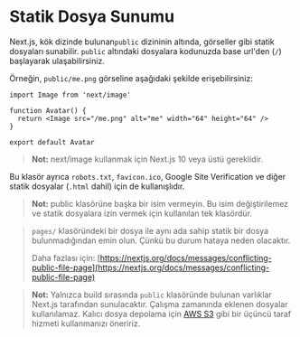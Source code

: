 # Statik Dosya Sunumu

Next.js,  kök dizinde bulunan`public` dizininin altında, görseller gibi statik dosyaları sunabilir. `public` altındaki dosyalara kodunuzda base url'den \(`/`\) başlayarak ulaşabilirsiniz.

Örneğin, `public/me.png` görseline aşağıdaki şekilde erişebilirsiniz:

```text
import Image from 'next/image'

function Avatar() {
  return <Image src="/me.png" alt="me" width="64" height="64" />
}

export default Avatar
```

> **Not:** next/image kullanmak için Next.js 10 veya üstü gereklidir.

Bu klasör ayrıca `robots.txt`, `favicon.ico`, Google Site Verification ve diğer statik dosyalar \(`.html` dahil\) için de kullanışlıdır.

> **Not:** public klasörüne başka bir isim vermeyin. Bu isim değiştirilemez ve statik dosyalara izin vermek için kullanılan tek klasördür.

> `pages/` klasöründeki bir dosya ile aynı ada sahip statik bir dosya bulunmadığından emin olun. Çünkü bu durum hataya neden olacaktır.
>
> Daha fazlası için: [https://nextjs.org/docs/messages/conflicting-public-file-page](https://nextjs.org/docs/messages/conflicting-public-file-page)

> **Not:** Yalnızca build sırasında `public` klasöründe bulunan varlıklar Next.js tarafından sunulacaktır. Çalışma zamanında eklenen dosyalar kullanılamaz. Kalıcı dosya depolama için [AWS S3](https://aws.amazon.com/s3/) gibi bir üçüncü taraf hizmeti kullanmanızı öneririz.



